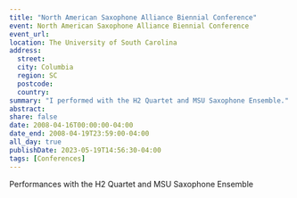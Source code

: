```yaml
---
title: "North American Saxophone Alliance Biennial Conference"
event: North American Saxophone Alliance Biennial Conference
event_url: 
location: The University of South Carolina
address:
  street:
  city: Columbia
  region: SC
  postcode:
  country:
summary: "I performed with the H2 Quartet and MSU Saxophone Ensemble."
abstract:
share: false
date: 2008-04-16T00:00:00-04:00
date_end: 2008-04-19T23:59:00-04:00
all_day: true
publishDate: 2023-05-19T14:56:30-04:00
tags: [Conferences]
---
```

Performances with the H2 Quartet and MSU Saxophone Ensemble